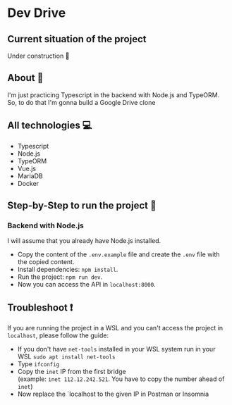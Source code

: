 # Dev Drive

## Current situation of the project
Under construction :construction:

## About :book:
I'm just practicing Typescript in the backend with Node.js and TypeORM.  
So, to do that I'm gonna build a Google Drive clone

## All technologies :computer:
 - Typescript
 - Node.js
 - TypeORM
 - Vue.js
 - MariaDB
 - Docker

## Step-by-Step to run the project :footprints:
### Backend with Node.js
I will assume that you already have Node.js installed.  
 - Copy the content of the `.env.example` file and create the `.env` file with the copied content.  
 - Install dependencies: `npm install`.  
 - Run the project: `npm run dev`.  
 - Now you can access the API in `localhost:8000`.

## Troubleshoot :exclamation:
If you are running the project in a WSL and you can't access the project in `localhost`, please follow the guide:  
- If you don't have `net-tools` installed in your WSL system run in your WSL `sudo apt install net-tools`
- Type `ifconfig`
- Copy the `inet` IP from the first bridge  
(example: `inet 112.12.242.521`. You have to copy the number ahead of `inet`)
- Now replace the `localhost to the given IP in Postman or Insomnia 
